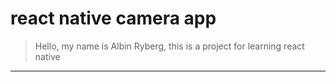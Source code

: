 # react native camera app

> Hello, my name is Albin Ryberg, this is a project for learning react native

---
